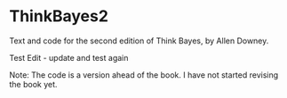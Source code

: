 ThinkBayes2
===========

Text and code for the second edition of Think Bayes, by Allen Downey.

Test Edit -  update and test again

Note: The code is a version ahead of the book.  I have not started revising the book yet.
